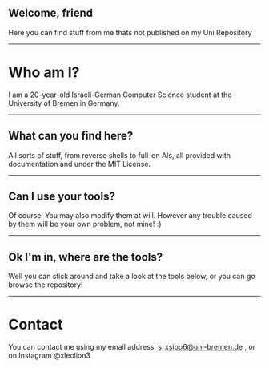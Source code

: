 ## Welcome, friend

Here you can find stuff from me thats not published on my Uni Repository

<hr/>

# Who am I?

I am a 20-year-old Israeli-German Computer Science student at the University of Bremen in Germany.

<hr/>

## What can you find here?

All sorts of stuff, from reverse shells to full-on AIs, all provided with documentation and under the MIT License.

<hr/>

## Can I use your tools?

Of course! You may also modify them at will. However any trouble caused by them will be your own problem, not mine! :)

<hr/>

## Ok I'm in, where are the tools?

Well you can stick around and take a look at the tools below, or you can go browse the repository!

<hr/>

# Contact

You can contact me using my email address: s_xsipo6@uni-bremen.de , or on Instagram @xleolion3
